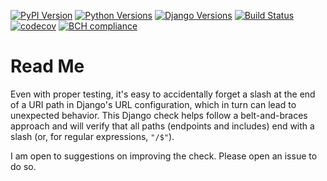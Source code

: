 [![PyPI Version](https://img.shields.io/pypi/v/django-url-checks.svg)](https://pypi.org/project/django-url-checks/)
[![Python Versions](https://img.shields.io/pypi/pyversions/django-url-checks.svg)](https://pypi.org/project/django-url-checks/)
[![Django Versions](https://img.shields.io/pypi/djversions/django-url-checks.svg)](https://pypi.org/project/django-url-checks/)
[![Build Status](https://travis-ci.org/jambonsw/django-url-checks.svg?branch=development)](https://travis-ci.org/jambonsw/django-url-checks)
[![codecov](https://codecov.io/gh/jambonsw/django-url-checks/branch/development/graph/badge.svg)](https://codecov.io/gh/jambonsw/django-url-checks)
[![BCH compliance](https://bettercodehub.com/edge/badge/jambonsw/django-url-checks?branch=development)](https://bettercodehub.com/)

# Read Me

Even with proper testing, it's easy to accidentally forget a slash at
the end of a URI path in Django's URL configuration, which in turn can
lead to unexpected behavior. This Django check helps follow a
belt-and-braces approach and will verify that all paths (endpoints and
includes) end with a slash (or, for regular expressions, `"/$"`).

I am open to suggestions on improving the check. Please open an issue to
do so.
